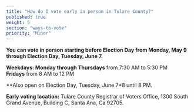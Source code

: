 ```yaml
---
title: "How do I vote early in person in Tulare County?"
published: true
weight: 5
section: "ways-to-vote"
priority: "Minor"
---
```


**You can vote in person starting before Election Day from Monday, May 9 through Election Day, Tuesday, June 7.**  

**Weekdays: Monday through Thursdays** from 7:30 AM to 5:30 PM  
            **Fridays** from 8 AM to 12 PM  

**Also open on Election Day, Tuesday, June 7*8 until 8 PM.  

**Early voting location:** Tulare County Registrar of Voters Office, 1300 South Grand Avenue, Building C, Santa Ana, Ca 92705.  
